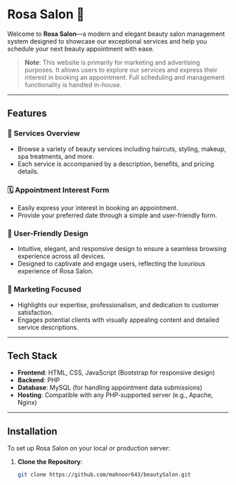 # Rosa Salon 🌸

Welcome to **Rosa Salon**—a modern and elegant beauty salon management system designed to showcase our exceptional services and help you schedule your next beauty appointment with ease.

> **Note**: This website is primarily for marketing and advertising purposes. It allows users to explore our services and express their interest in booking an appointment. Full scheduling and management functionality is handled in-house.

---

## Features

### 🎨 Services Overview
- Browse a variety of beauty services including haircuts, styling, makeup, spa treatments, and more.
- Each service is accompanied by a description, benefits, and pricing details.

### 🗓️ Appointment Interest Form
- Easily express your interest in booking an appointment.
- Provide your preferred date through a simple and user-friendly form.

### 🌟 User-Friendly Design
- Intuitive, elegant, and responsive design to ensure a seamless browsing experience across all devices.
- Designed to captivate and engage users, reflecting the luxurious experience of Rosa Salon.

### 📢 Marketing Focused
- Highlights our expertise, professionalism, and dedication to customer satisfaction.
- Engages potential clients with visually appealing content and detailed service descriptions.

---

## Tech Stack

- **Frontend**: HTML, CSS, JavaScript (Bootstrap for responsive design)
- **Backend**: PHP
- **Database**: MySQL (for handling appointment data submissions)
- **Hosting**: Compatible with any PHP-supported server (e.g., Apache, Nginx)

---

## Installation

To set up Rosa Salon on your local or production server:

1. **Clone the Repository**:
   ```bash
   git clone https://github.com/mahnoor643/beautySalon.git
